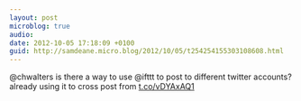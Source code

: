 ```yaml
---
layout: post
microblog: true
audio: 
date: 2012-10-05 17:18:09 +0100
guid: http://samdeane.micro.blog/2012/10/05/t254254155303108608.html
---
```

@chwalters is there a way to use @ifttt to post to different twitter accounts? already using it to cross post from [t.co/vDYAxAQ1](http://t.co/vDYAxAQ1)
